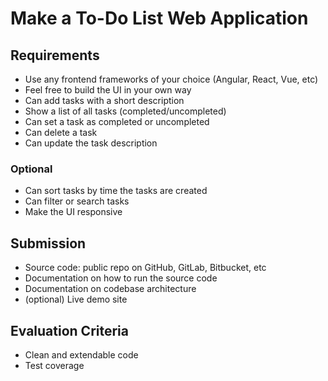 # Make a To-Do List Web Application

## Requirements

- Use any frontend frameworks of your choice (Angular, React, Vue, etc)
- Feel free to build the UI in your own way
- Can add tasks with a short description
- Show a list of all tasks (completed/uncompleted)
- Can set a task as completed or uncompleted
- Can delete a task
- Can update the task description

### Optional

- Can sort tasks by time the tasks are created
- Can filter or search tasks
- Make the UI responsive

## Submission

- Source code: public repo on GitHub, GitLab, Bitbucket, etc
- Documentation on how to run the source code
- Documentation on codebase architecture
- (optional) Live demo site

## Evaluation Criteria

- Clean and extendable code
- Test coverage
